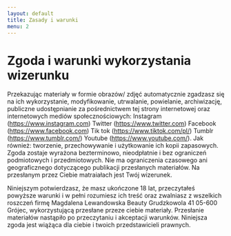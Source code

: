 ```yaml
---
layout: default
title: Zasady i warunki
menu: 2
---
```


# Zgoda i warunki wykorzystania wizerunku

Przekazując materiały w formie obrazów/ zdjęć automatycznie zgadzasz się na
ich wykorzystanie, modyfikowanie, utrwalanie, powielanie, archiwizację, publiczne udostępnianie za pośrednictwem tej strony internetowej oraz  internetowych mediów społecznościowych:  Instagram (https://www.instagram.com)
Twitter (https://www.twitter.com)
Facebook  (https://www.facebook.com)
Tik tok (https://www.tiktok.com/pl/)
Tumblr (https://www.tumblr.com/)
Youtube (https://www.youtube.com/).
Jak również: tworzenie, przechowywanie i użytkowanie ich kopii zapasowych. 
Zgoda zostaje wyrażona bezterminowo, nieodpłatnie i bez ograniczeń podmiotowych i przedmiotowych.
Nie ma ograniczenia czasowego ani geograficznego dotyczącego publikacji przesłanych materiałów.
Na przesłanym przez Ciebie matraiałach jest Twój wizerunek.

Niniejszym potwierdzasz, że masz ukończone 18 lat, przeczytałeś powyższe warunki i w pełni rozumiesz ich treść oraz zwalniasz z wszelkich roszczeń firmę Magdalena Lewandowska Beauty Grudzkowola 41 05-600 Grójec, wykorzystującą przesłane przeze ciebie materiały. 
Przesłanie materiałów nastąpiło po przeczytaniu i akceptacji warunków.
Niniejsza zgoda jest wiążąca dla ciebie i twoich przedstawicieli prawnych. 

